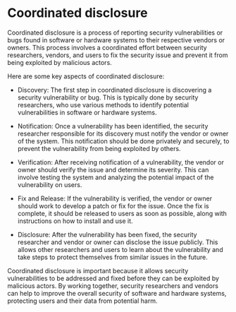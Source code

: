 # Coordinated disclosure

Coordinated disclosure is a process of reporting security vulnerabilities or bugs found in software or hardware systems to their respective vendors or owners. This process involves a coordinated effort between security researchers, vendors, and users to fix the security issue and prevent it from being exploited by malicious actors.

Here are some key aspects of coordinated disclosure:

* Discovery: The first step in coordinated disclosure is discovering a security vulnerability or bug. This is typically done by security researchers, who use various methods to identify potential vulnerabilities in software or hardware systems.

* Notification: Once a vulnerability has been identified, the security researcher responsible for its discovery must notify the vendor or owner of the system. This notification should be done privately and securely, to prevent the vulnerability from being exploited by others.

* Verification: After receiving notification of a vulnerability, the vendor or owner should verify the issue and determine its severity. This can involve testing the system and analyzing the potential impact of the vulnerability on users.

* Fix and Release: If the vulnerability is verified, the vendor or owner should work to develop a patch or fix for the issue. Once the fix is complete, it should be released to users as soon as possible, along with instructions on how to install and use it.

* Disclosure: After the vulnerability has been fixed, the security researcher and vendor or owner can disclose the issue publicly. This allows other researchers and users to learn about the vulnerability and take steps to protect themselves from similar issues in the future.

Coordinated disclosure is important because it allows security vulnerabilities to be addressed and fixed before they can be exploited by malicious actors. By working together, security researchers and vendors can help to improve the overall security of software and hardware systems, protecting users and their data from potential harm.
